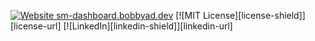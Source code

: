 <!-- SHIELDS -->

[![Website sm-dashboard.bobbyad.dev](https://img.shields.io/website-up-down-green-red/http/sm-dashboard.bobbyad.dev.svg)](sm-dashboard.bobbyad.dev)
[![MIT License][license-shield]][license-url]
[![LinkedIn][linkedin-shield]][linkedin-url]